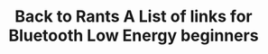 ---
layout: post
link: http://www.hatimonline.com/2013/11/a-list-of-links-for-bluetooth-low.html
title: Back to Rants  A List of links for Bluetooth Low Energy beginners
---